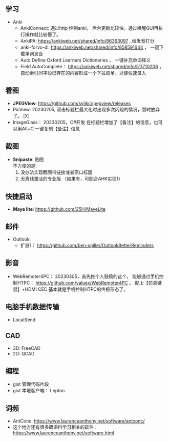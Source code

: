 ## 学习
* Anki
  - AnkiConnect: 通过http 控制anki， 后台更新比较快，通过唤醒GUI再执行操作就比较慢了。
  - AnkiPA: https://ankiweb.net/shared/info/86363097 , 给发音打分
  - anki-forvo-dl: https://ankiweb.net/shared/info/858591644  ， 一键下载单词发音
  - Auto Define Oxford Learners Dictionaries ， 一键补充单词释义
  - Field AutoComplete： https://ankiweb.net/shared/info/511710206  ， 自动索引同字段已存在的内容形成一个下拉菜单，以便快速录入

## 看图
* **JPEGView**: https://github.com/sylikc/jpegview/releases
* PicView: 20230205, 双击标题栏最大化时出现多次闪现的情况，暂时放弃了。 [X]
* ImageGlass： 20230205，C#开发 在标题栏增加了【备注】的信息，也可以用Alt+C 一键复制【备注】信息


## 截图
* **Snipaste**: 贴图  
  不方便的是:
  1. 没办法实现截图带链接或者窗口标题
  2. 无离线激活的专业版 （如果有，可配合AHK实现1）
## 快捷启动
* **Maye lite**: https://github.com/25H/MayeLite
## 邮件
* Outlook:
  * 扩展1： https://github.com/ben-spiller/OutlookBetterReminders
## 影音
* WebRemoter4PC： 20230305，首先推个人鼓捣的这个， 能够通过手机控制HTPC： https://github.com/valuex/WebRemoter4PC 。 配上【仿真键鼠】+HDMI CEC 基本就是手机控制HTPC的终极形态了。  

## 电脑手机数据传输
* LocalSend

## CAD
* 3D: FreeCAD
* 2D: QCAD
  
## 编程
* gist 管理代码片段
* gist 本地客户端： Lepton
## 词频
* AntConc: https://www.laurenceanthony.net/software/antconc/
* 这个地方还有很多跟语料学习相关的软件： https://www.laurenceanthony.net/software.html
